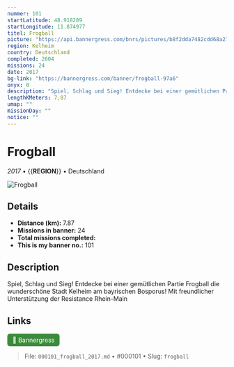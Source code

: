 ```yaml
---
nummer: 101
startLatitude: 48.918289
startLongitude: 11.874977
titel: Frogball
picture: "https://api.bannergress.com/bnrs/pictures/b8f2dda7482cdd68a2750d1e3d951a8f"
region: Kelheim
country: Deutschland
completed: 2604
missions: 24
date: 2017
bg-link: "https://bannergress.com/banner/frogball-97a6"
onyx: 0
description: "Spiel, Schlag und Sieg! Entdecke bei einer gemütlichen Partie Frogball die wunderschöne Stadt Kelheim am bayrischen Bosporus!\nMit freundlicher Unterstützung der Resistance Rhein-Main"
lengthKMeters: 7,87
umap: ""
missionDay: ""
notice: ""
---
```

# Frogball

*2017* • {{__REGION__}} • Deutschland

![Frogball](https://api.bannergress.com/bnrs/pictures/b8f2dda7482cdd68a2750d1e3d951a8f)



## Details
- **Distance (km):** 7.87
- **Missions in banner:** 24
- **Total missions completed:** 
- **This is my banner no.:** 101



## Description
Spiel, Schlag und Sieg! Entdecke bei einer gemütlichen Partie Frogball die wunderschöne Stadt Kelheim am bayrischen Bosporus!
Mit freundlicher Unterstützung der Resistance Rhein-Main



## Links
<a href="https://bannergress.com/banner/frogball-97a6" target="_blank" style="display:inline-block;margin-right:8px;padding:6px 12px;background:#3c8b3c;color:#fff;text-decoration:none;border-radius:6px;">🔗 Bannergress</a>



> File: `000101_frogball_2017.md` • #000101 • Slug: `frogball`
